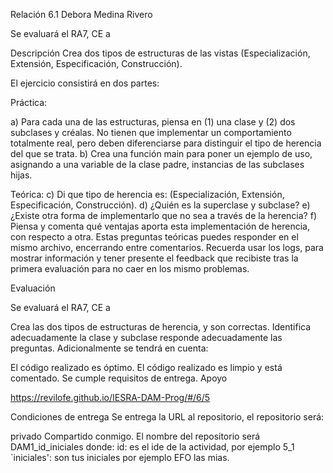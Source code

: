 Relación 6.1 Debora Medina Rivero

Se evaluará el RA7, CE a

Descripción
Crea dos tipos de estructuras de las vistas (Especialización, Extensión, Especificación, Construcción).


El ejercicio consistirá en dos partes:

Práctica:

a) Para cada una de las estructuras, piensa en (1) una clase y (2) dos subclases y créalas. No tienen que implementar un comportamiento totalmente real, pero deben diferenciarse para distinguir el tipo de herencia del que se trata.
b) Crea una función main para poner un ejemplo de uso, asignando a una variable de la clase padre, instancias de las subclases hijas.

Teórica:
c) Di que tipo de herencia es: (Especialización, Extensión, Especificación, Construcción).
d) ¿Quién es la superclase y subclase?
e) ¿Existe otra forma de implementarlo que no sea a través de la herencia?
f) Piensa y comenta qué ventajas aporta esta implementación de herencia, con respecto a otra.
Estas preguntas teóricas puedes responder en el mismo archivo, encerrando entre comentarios.
Recuerda usar los logs, para mostrar información y tener presente el feedback que recibiste tras la primera evaluación para no caer en los mismo problemas.

Evaluación

Se evaluará el RA7, CE a

Crea las dos tipos de estructuras de herencia, y son correctas.
Identifica adecuadamente la clase y subclase
responde adecuadamente las preguntas.
Adicionalmente se tendrá en cuenta:

El código realizado es óptimo.
El código realizado es limpio y está comentado.
Se cumple requisitos de entrega.
Apoyo

https://revilofe.github.io/IESRA-DAM-Prog/#/6/5

Condiciones de entrega
Se entrega la URL al repositorio, el repositorio será:

privado
Compartido conmigo.
El nombre del repositorio será DAM1_id_iniciales donde:
id: es el ide de la actividad, por ejemplo 5_1
`iniciales': son tus iniciales por ejemplo EFO las mias.


